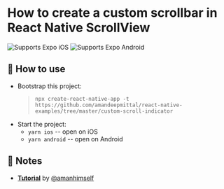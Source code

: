 # How to create a custom scrollbar in React Native ScrollView

<p>
  <!-- iOS -->
  <img alt="Supports Expo iOS" longdesc="Supports Expo iOS" src="https://img.shields.io/badge/iOS-4630EB.svg?style=flat-square&logo=APPLE&labelColor=999999&logoColor=fff" />
  <!-- Android -->
  <img alt="Supports Expo Android" longdesc="Supports Expo Android" src="https://img.shields.io/badge/Android-4630EB.svg?style=flat-square&logo=ANDROID&labelColor=A4C639&logoColor=fff" />
  <!-- Web -->
</p>

## 🚀 How to use

- Bootstrap this project:
  > `npx create-react-native-app -t https://github.com/amandeepmittal/react-native-examples/tree/master/custom-scroll-indicator`
- Start the project:
  - `yarn ios` -- open on iOS
  - `yarn android` -- open on Android

## 📝 Notes

- [**Tutorial**](https://amanhimself.dev/blog/custom-scroll-bar-indicator-with-react-native-animated-api) by [@amanhimself][@amanhimself]

[@amanhimself]: https://twitter.com/amanhimself
